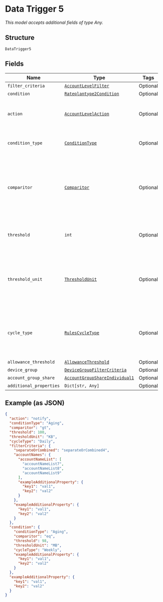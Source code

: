 
# Data Trigger 5

*This model accepts additional fields of type Any.*

## Structure

`DataTrigger5`

## Fields

| Name | Type | Tags | Description |
|  --- | --- | --- | --- |
| `filter_criteria` | [`AccountLevelFilter`](../../doc/models/account-level-filter.md) | Optional | - |
| `condition` | [`Rateplantype2Condition`](../../doc/models/rateplantype-2-condition.md) | Optional | - |
| `action` | [`AccountLevelAction`](../../doc/models/account-level-action.md) | Optional | The action taken when trigger conditions are met |
| `condition_type` | [`ConditionType`](../../doc/models/condition-type.md) | Optional | The condition type being monitored |
| `comparitor` | [`Comparitor`](../../doc/models/comparitor.md) | Optional | The boolean of the comparison. `gt` is Greater Than, `lt` is Less Than and `eq` is Equal To |
| `threshold` | `int` | Optional | The threshold value the trigger monitors for |
| `threshold_unit` | [`ThresholdUnit`](../../doc/models/threshold-unit.md) | Optional | The units of the threshold. This can be KB, Kilobits, MB, Megabits, or GB, Gigabits |
| `cycle_type` | [`RulesCycleType`](../../doc/models/rules-cycle-type.md) | Optional | The interval to monitor for the threshold. This can be Daily, Weekly or Monthly |
| `allowance_threshold` | [`AllowanceThreshold`](../../doc/models/allowance-threshold.md) | Optional | - |
| `device_group` | [`DeviceGroupFilterCriteria`](../../doc/models/device-group-filter-criteria.md) | Optional | - |
| `account_group_share` | [`AccountGroupShareIndividual1`](../../doc/models/account-group-share-individual-1.md) | Optional | - |
| `additional_properties` | `Dict[str, Any]` | Optional | - |

## Example (as JSON)

```json
{
  "action": "notify",
  "conditionType": "Aging",
  "comparitor": "gt",
  "threshold": 100,
  "thresholdUnit": "KB",
  "cycleType": "Daily",
  "filterCriteria": {
    "separateOrCombined": "separateOrCombined4",
    "accountNames": {
      "accountNameList": [
        "accountNameList7",
        "accountNameList8",
        "accountNameList9"
      ],
      "exampleAdditionalProperty": {
        "key1": "val1",
        "key2": "val2"
      }
    },
    "exampleAdditionalProperty": {
      "key1": "val1",
      "key2": "val2"
    }
  },
  "condition": {
    "conditionType": "Aging",
    "comparitor": "eq",
    "threshold": 98,
    "thresholdUnit": "MB",
    "cycleType": "Weekly",
    "exampleAdditionalProperty": {
      "key1": "val1",
      "key2": "val2"
    }
  },
  "exampleAdditionalProperty": {
    "key1": "val1",
    "key2": "val2"
  }
}
```

